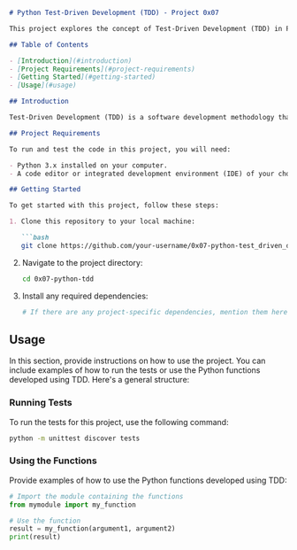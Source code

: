 
```markdown
# Python Test-Driven Development (TDD) - Project 0x07

This project explores the concept of Test-Driven Development (TDD) in Python. It consists of a set of Python functions that are developed using TDD principles, where tests are written before the code implementation.

## Table of Contents

- [Introduction](#introduction)
- [Project Requirements](#project-requirements)
- [Getting Started](#getting-started)
- [Usage](#usage)

## Introduction

Test-Driven Development (TDD) is a software development methodology that emphasizes writing tests before writing the actual code. In this project, we apply TDD principles to develop a set of Python functions. Each function is associated with a set of test cases, ensuring that the code behaves as expected.

## Project Requirements

To run and test the code in this project, you will need:

- Python 3.x installed on your computer.
- A code editor or integrated development environment (IDE) of your choice.

## Getting Started

To get started with this project, follow these steps:

1. Clone this repository to your local machine:

   ```bash
   git clone https://github.com/your-username/0x07-python-test_driven_development
   ```

2. Navigate to the project directory:

   ```bash
   cd 0x07-python-tdd
   ```

3. Install any required dependencies:

   ```bash
   # If there are any project-specific dependencies, mention them here.
   ```

## Usage

In this section, provide instructions on how to use the project. You can include examples of how to run the tests or use the Python functions developed using TDD. Here's a general structure:

### Running Tests

To run the tests for this project, use the following command:

```bash
python -m unittest discover tests
```

### Using the Functions

Provide examples of how to use the Python functions developed using TDD:

```python
# Import the module containing the functions
from mymodule import my_function

# Use the function
result = my_function(argument1, argument2)
print(result)
```

